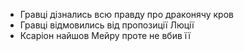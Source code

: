 - Гравці дізнались всю правду про драконячу кров
- Гравці відмовились від пропозиції Люції 
- Ксаріон найшов Мейру проте не вбив її